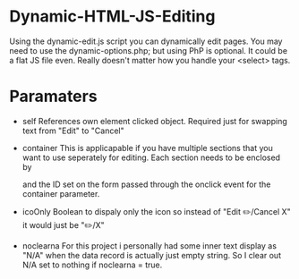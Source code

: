 # Dynamic-HTML-JS-Editing
Using the dynamic-edit.js script you can dynamically edit pages. You may need to use the dynamic-options.php; but using PhP is optional. It could be a flat JS file even. Really doesn't matter how you handle your &lt;select> tags.


# Paramaters
- self
    References own element clicked object. Required just for swapping text from "Edit" to "Cancel"

- container
    This is applicapable if you have multiple sections that you want to use seperately for editing.
    Each section needs to be enclosed by <form> and the ID set on the form passed through the onclick event for the container parameter.

- icoOnly
    Boolean to dispaly only the icon so instead of "Edit ✏️/Cancel X" it would just be "✏️/X"

- noclearna
    For this project i personally had some inner text display as "N/A" when the data record is actually just empty string. So I clear out N/A set to nothing if noclearna = true.